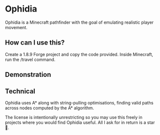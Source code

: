 # Ophidia

Ophidia is a Minecraft pathfinder with the goal of emulating realistic player movement.

## How can I use this?

Create a 1.8.9 Forge project and copy the code provided. Inside Minecraft, run the /travel <x> <y> <z> command.

## Demonstration



## Technical

Ophidia uses A* along with string-pulling optimisations, finding valid paths across nodes computed by the A* algorithm.

The license is intentionally unrestricting so you may use this freely in projects where you would find Ophidia useful. All I ask for in return is a star 🙂.



